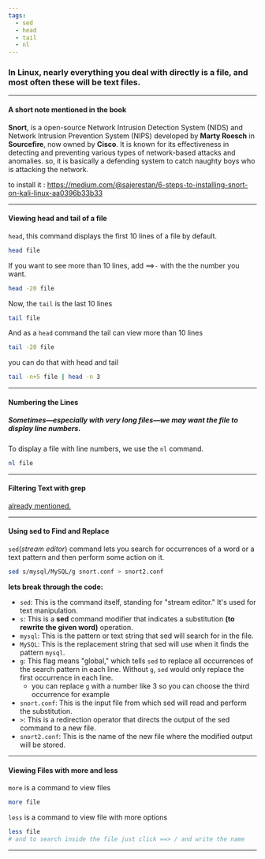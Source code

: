 ```yaml
---
tags:
  - sed
  - head
  - tail
  - nl
---
```


### In Linux, nearly everything you deal with directly is a file, and most often these will be text files.
---
#### A short note mentioned in the book

**Snort**, is a open-source Network Intrusion Detection System (NIDS) and Network Intrusion Prevention System (NIPS) developed by **Marty Roesch** in **Sourcefire**, now owned by **Cisco**. It is known for its effectiveness in detecting and preventing various types of network-based attacks and anomalies.
so, it is basically a defending system to catch naughty boys who is attacking the network.

to install it :
https://medium.com/@sajerestan/6-steps-to-installing-snort-on-kali-linux-aa0396b33b33

---
#### Viewing head and tail of a file
`head`, this command displays the first 10 lines of a file by default.
```bash
head file
```
If you want to see more than 10 lines, add ==>`-` with the the number you want.
```bash
head -20 file
```
Now, the `tail` is the last 10 lines
```bash
tail file
```
And as a `head` command the tail can view more than 10 lines
```bash
tail -20 file
```
you can do that with head and tail
```bash
tail -n+5 file | head -n 3
```

---
#### Numbering the Lines

##### Sometimes—especially with very long files—we may want the file to display line numbers. 

To display a file with line numbers, we use the `nl` command.
```bash
nl file
```

---
#### Filtering Text with grep

[already mentioned.](Basic_Commands.md)

---

#### Using sed to Find and Replace

`sed`(*stream editor*) command lets you search for occurrences of a word or a text pattern and then perform some action on it.

```bash
sed s/mysql/MySQL/g snort.conf > snort2.conf
```
**lets break through the code:**
- `sed`: This is the command itself, standing for "stream editor." It's used for text manipulation.
- `s`: This is a **sed** command modifier that indicates a substitution
  **(to rewrite the given word)** operation.
- `mysql`: This is the pattern or text string that sed will search for in the file.
- `MySQL`: This is the replacement string that sed will use when it finds the pattern `mysql`.
- `g`: This flag means "global," which tells `sed` to replace all occurrences of the search pattern in each line. Without `g`, `sed` would only replace the first occurrence in each line.
	- you can replace `g` with a number like 3 so you can choose the third occurrence for example  
- `snort.conf`: This is the input file from which sed will read and perform the substitution.
- `>`: This is a redirection operator that directs the output of the sed command to a new file.
- `snort2.conf`: This is the name of the new file where the modified output will be stored.
---
#### Viewing Files with more and less

`more` is a command to view files
```bash
more file
```

`less` is a command to view file with more options
```bash
less file
# and to search inside the file just click ==> / and write the name
```
---
